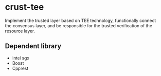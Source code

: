 # crust-tee
Implement the trusted layer based on TEE technology, functionally connect  the consensus layer, and be responsible for the trusted verification of the resource layer.

## Dependent library

- Intel sgx
- Boost
- Cpprest